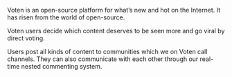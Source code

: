 Voten is an open-source platform for what’s new and hot on the Internet. It has risen from the world of open-source.

Voten users decide which content deserves to be seen more and go viral by direct voting.

Users post all kinds of content to communities which we on Voten call channels. They can also communicate with each other through our real-time nested commenting system.

